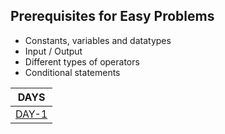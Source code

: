## Prerequisites for Easy Problems
* Constants, variables and datatypes
* Input / Output
* Different types of operators
* Conditional statements

|DAYS|
|--|
|[DAY-1](./PROBLEMSETS/EASY/DAYS/DAY-1.md)|
